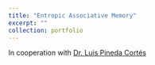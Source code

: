 ```yaml
---
title: "Entropic Associative Memory"
excerpt: ""
collection: portfolio
---
```


In cooperation with [Dr. Luis Pineda Cortés](https://turing.iimas.unam.mx/~luis/)
